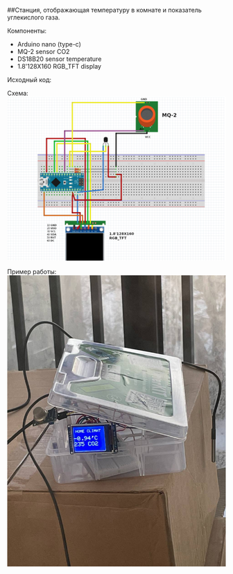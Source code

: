 ##Станция, отображающая температуру в комнате и показатель углекислого газа.

Компоненты:
- Arduino nano (type-c)
- MQ-2 sensor CO2
- DS18B20 sensor temperature
- 1.8'128X160 RGB_TFT display 

Исходный код:

Схема:
![Cхема](./home_climate_scheme.png)

Пример работы:
![Пример](./example.jpg)

